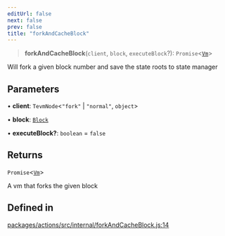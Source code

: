 ```yaml
---
editUrl: false
next: false
prev: false
title: "forkAndCacheBlock"
---
```


> **forkAndCacheBlock**(`client`, `block`, `executeBlock`?): `Promise`\<[`Vm`](/reference/tevm/vm/type-aliases/vm/)\>

Will fork a given block number and save the state roots to state manager

## Parameters

• **client**: `TevmNode`\<`"fork"` \| `"normal"`, `object`\>

• **block**: [`Block`](/reference/tevm/block/classes/block/)

• **executeBlock?**: `boolean` = `false`

## Returns

`Promise`\<[`Vm`](/reference/tevm/vm/type-aliases/vm/)\>

A vm that forks the given block

## Defined in

[packages/actions/src/internal/forkAndCacheBlock.js:14](https://github.com/evmts/tevm-monorepo/blob/main/packages/actions/src/internal/forkAndCacheBlock.js#L14)
